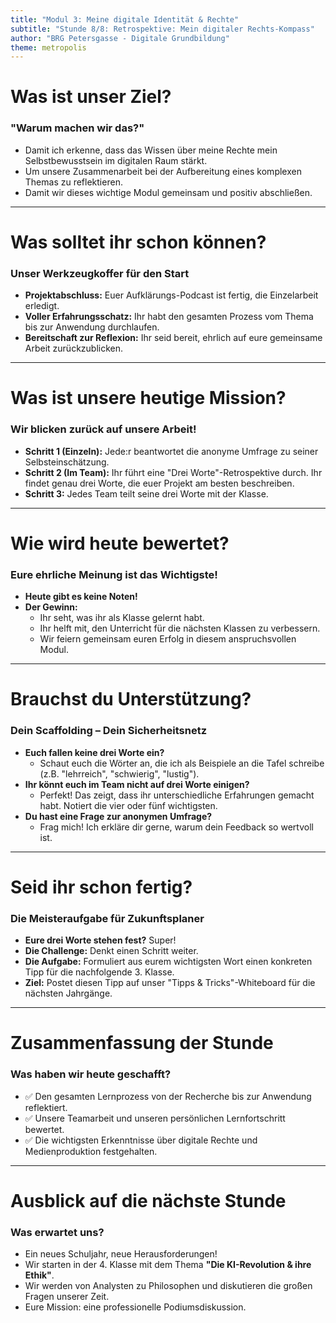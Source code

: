 ```yaml
---
title: "Modul 3: Meine digitale Identität & Rechte"
subtitle: "Stunde 8/8: Retrospektive: Mein digitaler Rechts-Kompass"
author: "BRG Petersgasse - Digitale Grundbildung"
theme: metropolis
---
```


# Was ist unser Ziel?

### "Warum machen wir das?"

-   Damit ich erkenne, dass das Wissen über meine Rechte mein Selbstbewusstsein im digitalen Raum stärkt.
-   Um unsere Zusammenarbeit bei der Aufbereitung eines komplexen Themas zu reflektieren.
-   Damit wir dieses wichtige Modul gemeinsam und positiv abschließen.

---

# Was solltet ihr schon können?

### Unser Werkzeugkoffer für den Start

-   **Projektabschluss:** Euer Aufklärungs-Podcast ist fertig, die Einzelarbeit erledigt.
-   **Voller Erfahrungsschatz:** Ihr habt den gesamten Prozess vom Thema bis zur Anwendung durchlaufen.
-   **Bereitschaft zur Reflexion:** Ihr seid bereit, ehrlich auf eure gemeinsame Arbeit zurückzublicken.

---

# Was ist unsere heutige Mission?

### Wir blicken zurück auf unsere Arbeit!

-   **Schritt 1 (Einzeln):** Jede:r beantwortet die anonyme Umfrage zu seiner Selbsteinschätzung.
-   **Schritt 2 (Im Team):** Ihr führt eine "Drei Worte"-Retrospektive durch. Ihr findet genau drei Worte, die euer Projekt am besten beschreiben.
-   **Schritt 3:** Jedes Team teilt seine drei Worte mit der Klasse.

---

# Wie wird heute bewertet?

### Eure ehrliche Meinung ist das Wichtigste!

-   **Heute gibt es keine Noten!**
-   **Der Gewinn:**
    -   Ihr seht, was ihr als Klasse gelernt habt.
    -   Ihr helft mit, den Unterricht für die nächsten Klassen zu verbessern.
    -   Wir feiern gemeinsam euren Erfolg in diesem anspruchsvollen Modul.

---

# Brauchst du Unterstützung?

### Dein Scaffolding – Dein Sicherheitsnetz

-   **Euch fallen keine drei Worte ein?**
    -   Schaut euch die Wörter an, die ich als Beispiele an die Tafel schreibe (z.B. "lehrreich", "schwierig", "lustig").
-   **Ihr könnt euch im Team nicht auf drei Worte einigen?**
    -   Perfekt! Das zeigt, dass ihr unterschiedliche Erfahrungen gemacht habt. Notiert die vier oder fünf wichtigsten.
-   **Du hast eine Frage zur anonymen Umfrage?**
    -   Frag mich! Ich erkläre dir gerne, warum dein Feedback so wertvoll ist.

---

# Seid ihr schon fertig?

### Die Meisteraufgabe für Zukunftsplaner

-   **Eure drei Worte stehen fest?** Super!
-   **Die Challenge:** Denkt einen Schritt weiter.
-   **Die Aufgabe:** Formuliert aus eurem wichtigsten Wort einen konkreten Tipp für die nachfolgende 3. Klasse.
-   **Ziel:** Postet diesen Tipp auf unser "Tipps & Tricks"-Whiteboard für die nächsten Jahrgänge.

---

# Zusammenfassung der Stunde

### Was haben wir heute geschafft?

-   ✅ Den gesamten Lernprozess von der Recherche bis zur Anwendung reflektiert.
-   ✅ Unsere Teamarbeit und unseren persönlichen Lernfortschritt bewertet.
-   ✅ Die wichtigsten Erkenntnisse über digitale Rechte und Medienproduktion festgehalten.

---

# Ausblick auf die nächste Stunde

### Was erwartet uns?

-   Ein neues Schuljahr, neue Herausforderungen!
-   Wir starten in der 4. Klasse mit dem Thema **"Die KI-Revolution & ihre Ethik"**.
-   Wir werden von Analysten zu Philosophen und diskutieren die großen Fragen unserer Zeit.
-   Eure Mission: eine professionelle Podiumsdiskussion.
